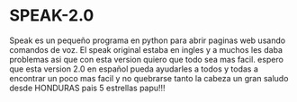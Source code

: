 # SPEAK-2.0
Speak es un pequeño programa en python para abrir paginas web usando comandos de voz.
El speak original estaba en ingles y a muchos les daba problemas asi que con esta version quiero que todo sea mas facil.
espero que esta version 2.0 en español pueda ayudarles a todos y todas a encontrar un poco mas facil y no quebrarse tanto la cabeza
un gran saludo desde HONDURAS pais 5 estrellas papu!!!
